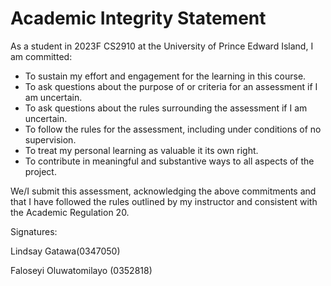 # Academic Integrity Statement
As a student in 2023F CS2910 at the University of Prince Edward Island, I am committed:
- To sustain my effort and engagement for the learning in this course.
- To ask questions about the purpose of or criteria for an assessment if I am uncertain.
- To ask questions about the rules surrounding the assessment if I am uncertain.
- To follow the rules for the assessment, including under conditions of no supervision.
- To treat my personal learning as valuable it its own right.
- To contribute in meaningful and substantive ways to all aspects of the project. 

We/I submit this assessment, acknowledging the above commitments and that I have followed the rules
outlined by my instructor and consistent with the Academic Regulation 20.

Signatures:

Lindsay Gatawa(0347050)

Faloseyi Oluwatomilayo (0352818)
